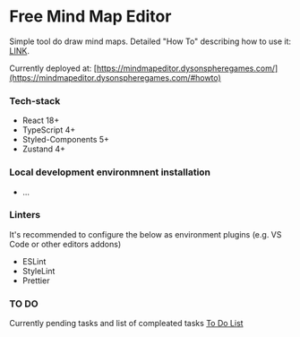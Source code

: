 # Free Mind Map Editor

Simple tool do draw mind maps. Detailed "How To" describing how to use it: [LINK](https://mindmapeditor.dysonspheregames.com/#howto).

Currently deployed at:
[https://mindmapeditor.dysonspheregames.com/](https://mindmapeditor.dysonspheregames.com/#howto)

### Tech-stack

- React 18+
- TypeScript 4+
- Styled-Components 5+
- Zustand 4+

### Local development environmnent installation

- ...

### Linters

It's recommended to configure the below as environment plugins (e.g. VS Code or other editors addons)

- ESLint
- StyleLint
- Prettier

### TO DO

Currently pending tasks and list of compleated tasks
[To Do List](documentation/todo.md)
